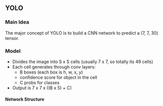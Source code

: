 ## YOLO

### Main Idea

The major concept of YOLO is to build a CNN network to predict a (7, 7, 30) tensor.

### Model

- Divides the image into S x S cells (usually 7 x 7, so totally its 49 cells)
- Each cell generates through conv layers:
	- B boxes (each box is h, w, x, y)
	- confidence score for object in the cell
	- C probs for classes
- Output is 7 x 7 x ((B x 5) + C)

#### Network Structure

